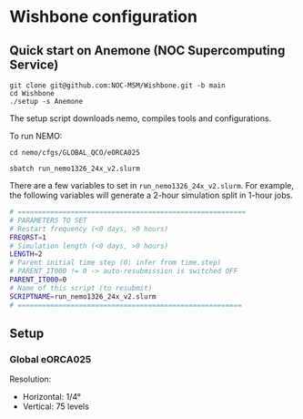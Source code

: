 # Wishbone configuration

## Quick start on Anemone (NOC Supercomputing Service)
```shell
git clone git@github.com:NOC-MSM/Wishbone.git -b main
cd Wishbone
./setup -s Anemone
```
The setup script downloads nemo, compiles tools and configurations.

To run NEMO:
```shell
cd nemo/cfgs/GLOBAL_QCO/eORCA025
```
```shell
sbatch run_nemo1326_24x_v2.slurm
```

There are a few variables to set in `run_nemo1326_24x_v2.slurm`. For example, the following variables will generate a 2-hour simulation split in 1-hour jobs.
```bash
# ========================================================
# PARAMETERS TO SET
# Restart frequency (<0 days, >0 hours)
FREQRST=1
# Simulation length (<0 days, >0 hours)
LENGTH=2
# Parent initial time step (0: infer from time.step)
# PARENT_IT000 != 0 -> auto-resubmission is switched OFF
PARENT_IT000=0
# Name of this script (to resubmit)
SCRIPTNAME=run_nemo1326_24x_v2.slurm
# =======================================================
```

## Setup
### Global eORCA025
Resolution:
- Horizontal: 1/4°
- Vertical: 75 levels
